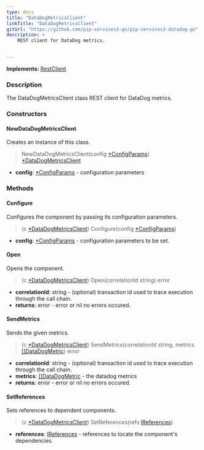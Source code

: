 ```yaml
---
type: docs
title: "DataDogMetricsClient"
linkTitle: "DataDogMetricsClient"
gitUrl: "https://github.com/pip-services3-go/pip-services3-datadog-go"
description: >
    REST client for DataDog metrics.


---
```


**Implements:** [RestClient](../../../rpc/clients/rest_client)

### Description

The DataDogMetricsClient class REST client for DataDog metrics.



### Constructors

#### NewDataDogMetricsClient
Creates an instance of this class.

> NewDataDogMetricsClient(config [*ConfigParams](../../../commons/config/config_params)) [*DataDogMetricsClient]()

- **config**: [*ConfigParams](../../../commons/config/config_params) - configuration parameters


### Methods

#### Configure
Configures the component by passing its configuration parameters. 

> (c [*DataDogMetricsClient]()) Configure(config [*ConfigParams](../../../commons/config/config_params))

- **config**: [*ConfigParams](../../../commons/config/config_params) - configuration parameters to be set.

#### Open
Opens the component.

> (c [*DataDogMetricsClient]()) Open(correlationId string) error

- **correlationId**: string - (optional) transaction id used to trace execution through the call chain.
- **returns**: error - error or nil no errors occured.

#### SendMetrics
Sends the given metrics.

> (c [*DataDogMetricsClient]()) SendMetrics(correlationId string, metrics [[]DataDogMetric](../datadog_metric)) error

- **correlationId**: string - (optional) transaction id used to trace execution through the call chain.
- **metrics**: [[]DataDogMetric](../datadog_metric) - the datadog metrics
- **returns**: error - error or nil no errors occured.

#### SetReferences
Sets references to dependent components.

> (c [*DataDogMetricsClient]()) SetReferences(refs [IReferences](../../../commons/refer/ireferences))

- **references**: [IReferences](../../../commons/refer/ireferences) - references to locate the component's dependencies.
